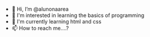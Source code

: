 - 👋 Hi, I’m @alunonaarea
- 👀 I'm interested in learning the basics of programming
- 🌱 I'm currently learning html and css
- 📫 How to reach me....?

<!---
alunonaarea/alunonaarea is a ✨ special ✨ repository because its `README.md` (this file) appears on your GitHub profile.
You can click the Preview link to take a look at your changes.
--->
